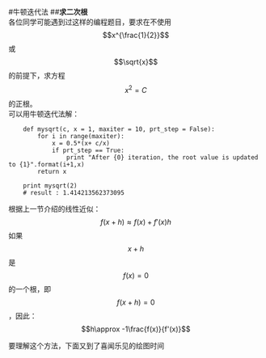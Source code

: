 #牛顿迭代法
##**求二次根**  
各位同学可能遇到过这样的编程题目，要求在不使用$$x^{\frac{1}{2}}$$或$$\sqrt{x}$$的前提下，求方程$$x^2=C$$的正根。  
可以用牛顿迭代法解：  
```
	def mysqrt(c, x = 1, maxiter = 10, prt_step = False):
	    for i in range(maxiter):
	        x = 0.5*(x+ c/x)
	        if prt_step == True:
	            print "After {0} iteration, the root value is updated to {1}".format(i+1,x)
	    return x
	    
	print mysqrt(2)
	# result : 1.414213562373095
```

根据上一节介绍的线性近似：  
$$f(x+h)\approx f(x)+f'(x)h$$ 
如果$$x+h$$是$$f(x)=0$$的一个根，即$$f(x+h)=0$$，因此：  
$$h\approx -1\frac{f(x)}{f'(x)}$$

要理解这个方法，下面又到了喜闻乐见的绘图时间
